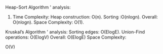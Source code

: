 Heap-Sort Algorithm ' analysis:
1. Time Complexity:
Heap construction: O(n).
Sorting :O(nlogn).
Overall: O(nlogn).
Space Complexity:
   O(1).


Kruskal’s Algorithm ' analysis:
Sorting edges: O(ElogE).
Union-Find operations: O(ElogV)
Overall: O(ElogE)
Space Complexity: 

O(V) 

